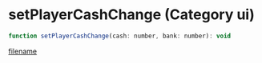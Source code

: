 # setPlayerCashChange (Category ui)

```js
function setPlayerCashChange(cash: number, bank: number): void
```

[filename](setPlayerCashChange_m.md ':include')